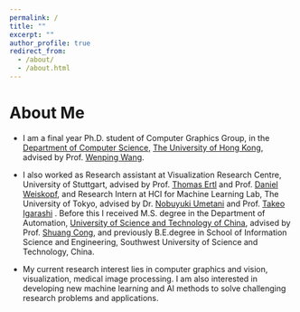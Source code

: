 ```yaml
---
permalink: /
title: ""
excerpt: ""
author_profile: true
redirect_from: 
  - /about/
  - /about.html
---
```


 

# About Me
* I am a final year Ph.D. student of Computer Graphics Group, in the [Department of Computer Science](https://www.cs.hku.hk), [The University of Hong Kong](https://www.hku.hk), advised by Prof. [Wenping Wang](https://www.cs.hku.hk/people/academic-staff/wenping). 

* I also worked as Research assistant at Visualization Research Centre, University of Stuttgart, advised by Prof. [Thomas Ertl](https://scholar.google.com/citations?user=qFQ9jHkAAAAJ&hl=zh-CN) and Prof. [Daniel Weiskopf](https://scholar.google.com/citations?user=sclEgM4AAAAJ&hl=zh-CN), and Research Intern at HCI for Machine Learning Lab, The University of Tokyo, advised by Dr. [Nobuyuki Umetani](http://www.nobuyuki-umetani.com) and Prof. [Takeo Igarashi](https://www-ui.is.s.u-tokyo.ac.jp/~takeo/index.html) . 
Before this I received M.S. degree in the Department of Automation, [University of Science and Technology of China](http://en.ustc.edu.cn), advised by Prof. [Shuang Cong](https://scholar.google.com.hk/citations?hl=en&user=2oPsqNQAAAAJ&view_op=list_works), and previously B.E.degree in School of Information Science and Engineering, Southwest University of Science and Technology, China. 

* My current research interest lies in computer graphics and vision, visualization, medical image processing. I am also interested in developing new machine learning and AI methods to solve challenging research problems and applications.
